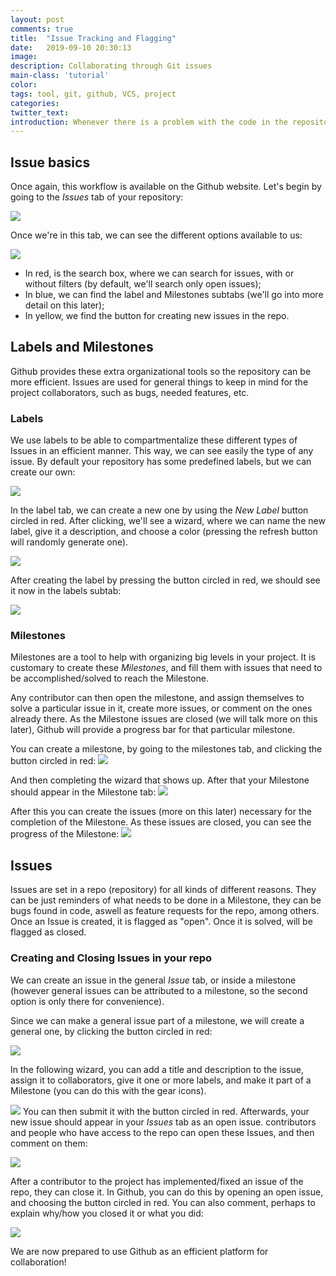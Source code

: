 ```yaml
---
layout: post
comments: true
title:  "Issue Tracking and Flagging"
date:   2019-09-10 20:30:13
image: 
description: Collaborating through Git issues
main-class: 'tutorial'
color:
tags: tool, git, github, VCS, project
categories:
twitter_text:
introduction: Whenever there is a problem with the code in the repository, it is customary to raise an issue in Github. This will not only allow other contributors to verify this error, but also for them to possibly fix them, and then, tag them as fixed. We will also use this workflow when there is a problem with the code and you want to get some non-presential help from the course instructors.
---
```


## Issue basics
Once again, this workflow is available on the Github website.
Let's begin by going to the _Issues_ tab of your repository:

![](/lab/assets/img/posts/git_1.png)

Once we're in this tab, we can see the different options available to us:

![](/lab/assets/img/posts/git_2.png)

* In red, is the search box, where we can search for issues, with or without filters (by default, we'll search only open issues);
* In blue, we can find the label and Milestones subtabs (we'll go into more detail on this later);
* In yellow, we find the button for creating new issues in the repo.

## Labels and Milestones

Github provides these extra organizational tools so the repository can be more efficient. Issues are used for general things to keep in mind for the project collaborators, such as bugs, needed features, etc.

### Labels

We use labels to be able to compartmentalize these different types of Issues in an efficient manner. This way, we can see easily the type of any issue. By default your repository has some predefined labels, but we can create our own:

![](/lab/assets/img/posts/git_3.png)

In the label tab, we can create a new one by using the _New Label_ button circled in red. After clicking, we'll see a wizard, where we can name the new label, give it a description, and choose a color (pressing the refresh button will randomly generate one).

![](/lab/assets/img/posts/git_6.png)

After creating the label by pressing the button circled in red, we should see it now in the labels subtab:

![](/lab/assets/img/posts/git_7.png)

### Milestones
Milestones are a tool to help with organizing big levels in your project. It is customary to create these _Milestones_, and fill them with issues that need to be accomplished/solved to reach the Milestone.

Any contributor can then open the milestone, and assign themselves to solve a particular issue in it, create more issues, or comment on the ones already there. As the Milestone issues are closed (we will talk more on this later), Github will provide a progress bar for that particular milestone.

You can create a milestone, by going to the milestones tab, and clicking the button circled in red:
![](/lab/assets/img/posts/git_14.png)

And then completing the wizard that shows up. After that your Milestone should appear in the Milestone tab:
![](/lab/assets/img/posts/git_12.png)

After this you can create the issues (more on this later) necessary for the completion of the Milestone. As these issues are closed, you can see the progress of the Milestone:
![](/lab/assets/img/posts/git_13.png)


## Issues
Issues are set in a repo (repository) for all kinds of different reasons. They can be just reminders of what needs to be done in a Milestone, they can be bugs found in code, aswell as feature requests for the repo, among others. Once an Issue is created, it is flagged as "open". Once it is solved, will be flagged as closed.

### Creating and Closing Issues in your repo
We can create an issue in the general _Issue_ tab, or inside a milestone (however general issues can be attributed to a milestone, so the second option is only there for convenience).

Since we can make a general issue part of a milestone, we will create a general one, by clicking the button circled in red:

![](/lab/assets/img/posts/git_9.png)

In the following wizard, you can add a title and description to the issue, assign it to collaborators, give it one or more labels, and make it part of a Milestone (you can do this with the gear icons).

![](/lab/assets/img/posts/git_8.png)
You can then submit it with the button circled in red. Afterwards, your new issue should appear in your _Issues_ tab as an open issue. contributors and people who have access to the repo can open these Issues, and then comment on them:

![](/lab/assets/img/posts/git_10.png)

After a contributor to the project has implemented/fixed an issue of the repo, they can close it. In Github, you can do this by opening an open issue, and choosing the button circled in red. You can also comment, perhaps to explain  why/how you closed it or what you did:

![](/lab/assets/img/posts/git_11.png)


We are now prepared to use Github as an efficient platform for collaboration!
